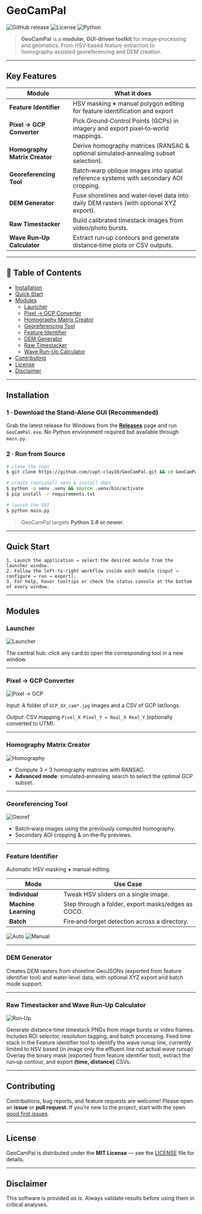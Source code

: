 # GeoCamPal

![GitHub release](https://img.shields.io/github/v/release/capt-clay10/GeoCamPal?style=for-the-badge)
![License](https://img.shields.io/github/license/capt-clay10/GeoCamPal?style=for-the-badge)
![Python](https://img.shields.io/badge/python-3.8%2B-blue?style=for-the-badge)

> **GeoCamPal** is a **modular, GUI‑driven toolkit** for image‑processing and geomatics. From HSV‑based feature extraction to homography‑assisted georeferencing and DEM creation.

---

## Key Features

| Module | What it does |
|--------|--------------|
| **Feature Identifier** | HSV masking **+** manual polygon editing for feature identification and export |
| **Pixel → GCP Converter** | Pick Ground‑Control Points (GCPs) in imagery and export pixel‑to‑world mappings. |
| **Homography Matrix Creator** | Derive homography matrices (RANSAC & optional simulated‑annealing subset selection). |
| **Georeferencing Tool** | Batch‑warp oblique images into spatial reference systems with secondary AOI cropping. |
| **DEM Generator** | Fuse shorelines and water‑level data into daily DEM rasters (with optional XYZ export). |
| **Raw Timestacker** | Build calibrated timestack images from video/photo bursts. |
| **Wave Run‑Up Calculator** | Extract run‑up contours and generate distance‑time plots or CSV outputs. |

---

## 📑 Table of Contents

- [Installation](#installation)
- [Quick Start](#quick-start)
- [Modules](#modules)
  - [Launcher](#launcher)
  - [Pixel → GCP Converter](#pixel-gcp-converter)
  - [Homography Matrix Creator](#homography-matrix-creator)
  - [Georeferencing Tool](#georeferencing-tool)
  - [Feature Identifier](#feature-identifier)
  - [DEM Generator](#dem-generator)
  - [Raw Timestacker](#raw-timestacker)
  - [Wave Run-Up Calculator](#wave-run-up-calculator)
- [Contributing](#contributing)
- [License](#license)
- [Disclaimer](#disclaimer)

---

## Installation

### 1 · Download the Stand‑Alone GUI (Recommended)

Grab the latest release for Windows from the [**Releases**](https://github.com/capt-clay10/GeoCamPal/releases) page and run `GeoCamPal.exe`. No Python environment required but available through `main.py`.

### 2 · Run from Source

```bash
# clone the repo
$ git clone https://github.com/capt-clay10/GeoCamPal.git && cd GeoCamPal

# create (optional) venv & install deps
$ python -m venv .venv && source .venv/bin/activate
$ pip install -r requirements.txt

# launch the GUI
$ python main.py
```

> GeoCamPal targets **Python 3.8 or newer**.

---

## Quick Start

```text
1. Launch the application → select the desired module from the launcher window.
2. Follow the left‑to‑right workflow inside each module (input → configure → run → export).
3. For help, hover tooltips or check the status console at the bottom of every window.
```

---

## Modules

### Launcher

![Launcher](https://github.com/user-attachments/assets/11783475-2a91-4141-8101-7bb8e8cb67ca)

The central hub: click any card to open the corresponding tool in a new window.

---

### Pixel → GCP Converter

![Pixel → GCP](https://github.com/user-attachments/assets/f2c5d443-49a9-429f-8850-b6efcb3afeca)

*Input*: A folder of `GCP_XX_cam*.jpg` images and a CSV of GCP lat/longs.

*Output*: CSV mapping `Pixel_X Pixel_Y ↔ Real_X Real_Y` (optionally converted to UTM).

---

### Homography Matrix Creator

![Homography](https://github.com/user-attachments/assets/dbba3cd7-e109-4362-b03a-c4639818f71f)

* Compute 3 × 3 homography matrices with RANSAC.
* **Advanced mode**: simulated‑annealing search to select the optimal GCP subset.

---

### Georeferencing Tool

![Georef](https://github.com/user-attachments/assets/1b007ab0-517b-426c-99f0-009967267673)

* Batch‑warp images using the previously computed homography.
* Secondary AOI cropping & on‑the‑fly previews.

---

### Feature Identifier

Automatic HSV masking **+** manual editing.

| Mode | Use Case |
|------|----------|
| **Individual** | Tweak HSV sliders on a single image. |
| **Machine Learning** | Step through a folder, export masks/edges as COCO. |
| **Batch** | Fire‑and‑forget detection across a directory. |

![Auto](https://github.com/user-attachments/assets/3a3abb66-9938-4d82-93c0-c66147afa488)
![Manual](https://github.com/user-attachments/assets/cffc926c-0033-437c-b4a6-17ff03f08efb)

---

### DEM Generator

Creates DEM rasters from shoreline GeoJSONs (exported from feature identifier tool) and water‑level data, with optional XYZ export and batch mode support.

---

### Raw Timestacker and Wave Run-Up Calculator

![Run‑Up](https://github.com/user-attachments/assets/d2a0f3eb-0071-4e1f-bd4f-eda190cc72df)

Generate distance‑time timestack PNGs from image bursts or video frames. Includes ROI selector, resolution tagging, and batch processing. Feed time stack in the Feature identifier tool to identify the wave runup line, currently limited to HSV based (in image only the effluent line not actual wave runup)
Overlay the binary mask (exported from feature identifier tool), extract the run‑up contour, and export **(time, distance)** CSVs.

---

## Contributing

Contributions, bug reports, and feature requests are welcome! Please open an **issue** or **pull request**. If youʼre new to the project, start with the open [good first issues](https://github.com/capt-clay10/GeoCamPal/labels/good%20first%20issue).

---

## License

GeoCamPal is distributed under the **MIT License** — see the [LICENSE](LICENSE) file for details.

---

## Disclaimer

This software is provided *as is*. Always validate results before using them in critical analyses.
